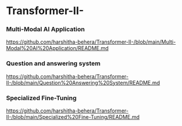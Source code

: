 # Transformer-II-

### Multi-Modal AI Application

https://github.com/harshitha-behera/Transformer-II-/blob/main/Multi-Modal%20AI%20Application/README.md

### Question and answering system

https://github.com/harshitha-behera/Transformer-II-/blob/main/Question%20Answering%20System/README.md

### Specialized Fine-Tuning

https://github.com/harshitha-behera/Transformer-II-/blob/main/Specialized%20Fine-Tuning/README.md
